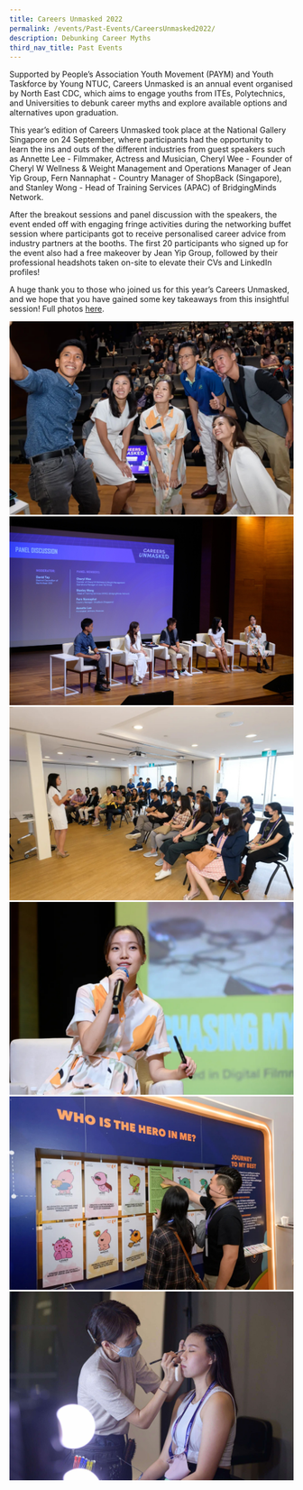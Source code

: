 ```yaml
---
title: Careers Unmasked 2022
permalink: /events/Past-Events/CareersUnmasked2022/
description: Debunking Career Myths
third_nav_title: Past Events
---
```

Supported by People’s Association Youth Movement (PAYM) and Youth Taskforce by Young NTUC, Careers Unmasked is an annual event organised by North East CDC, which aims to engage youths from ITEs, Polytechnics, and Universities to debunk career myths and explore available options and alternatives upon graduation.

This year’s edition of Careers Unmasked took place at the National Gallery Singapore on 24 September, where participants had the opportunity to learn the ins and outs of the different industries from guest speakers such as Annette Lee - Filmmaker, Actress and Musician, Cheryl Wee - Founder of Cheryl W Wellness & Weight Management and Operations Manager of Jean Yip Group, Fern Nannaphat - Country Manager of ShopBack (Singapore), and Stanley Wong - Head of Training Services (APAC) of BridgingMinds Network.

After the breakout sessions and panel discussion with the speakers, the event ended off with engaging fringe activities during the networking buffet session where participants got to receive personalised career advice from industry partners at the booths. The first 20 participants who signed up for the event also had a free makeover by Jean Yip Group, followed by their professional headshots taken on-site to elevate their CVs and LinkedIn profiles!

A huge thank you to those who joined us for this year’s Careers Unmasked, and we hope that you have gained some key takeaways from this insightful session! Full photos [here](https://www.facebook.com/media/set/?vanity=NECDC&set=a.463684809127210).

![](/images/Events/Upcoming%20Events/Careers%20Unmasked/a1.jpg)
![](/images/Events/Upcoming%20Events/Careers%20Unmasked/x1.jpg)
![](/images/Events/Upcoming%20Events/Careers%20Unmasked/d1.jpg)
![](/images/Events/Upcoming%20Events/Careers%20Unmasked/c1.jpg)
![](/images/Events/Upcoming%20Events/Careers%20Unmasked/y1.jpg)
![](/images/Events/Upcoming%20Events/Careers%20Unmasked/abc.jpg)